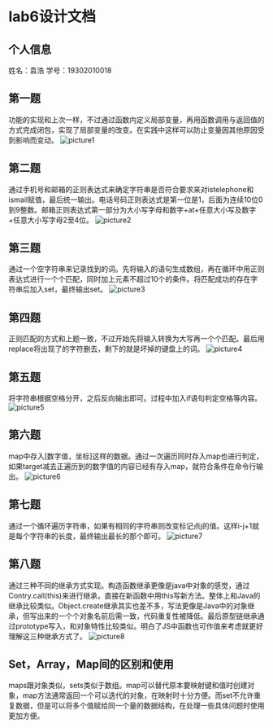 # lab6设计文档

## 个人信息
姓名：袁浩
学号：19302010018

## 第一题

功能的实现和上次一样，不过通过函数内定义局部变量，再用函数调用与返回值的方式完成闭包，实现了局部变量的改变。在实践中这样可以防止变量因其他原因受到影响而变动。
![picture1](F:\GITHUB\SOFT130002_lab\lab6\lab6设计文档.assets\lab6-1.png)

## 第二题

通过手机号和邮箱的正则表达式来确定字符串是否符合要求来对istelephone和ismail赋值，最后统一输出。电话号码正则表达式是第一位是1，后面为连续10位0到9整数。邮箱正则表达式第一部分为大小写字母和数字+at+任意大小写及数字+任意大小写字母2至4位。
![picture2](F:\GITHUB\SOFT130002_lab\lab6\lab6设计文档.assets\lab6-2.png)

## 第三题

通过一个空字符串来记录找到的词。先将输入的语句生成数组，再在循环中用正则表达式进行一个个匹配，同时加上元素不超过10个的条件。将匹配成功的存在字符串后加入set，最终输出set。
![picture3](F:\GITHUB\SOFT130002_lab\lab6\lab6设计文档.assets\lab6-3.png)

## 第四题

正则匹配的方式和上题一致，不过开始先将输入转换为大写再一个个匹配。最后用replace将出现了的字符删去，剩下的就是坏掉的键盘上的词。
![picture4](F:\GITHUB\SOFT130002_lab\lab6\lab6设计文档.assets\lab6-4.png)

## 第五题

将字符串根据空格分开，之后反向输出即可。过程中加入if语句判定空格等内容。
![picture5](F:\GITHUB\SOFT130002_lab\lab6\lab6设计文档.assets\lab6-5.png)

## 第六题

map中存入[数字值，坐标]这样的数据。通过一次遍历同时存入map也进行判定，如果target减去正遍历到的数字值的内容已经有存入map，就符合条件在命令行输出。
![picture6](F:\GITHUB\SOFT130002_lab\lab6\lab6设计文档.assets\lab6-6.png)

## 第七题

通过一个循环遍历字符串，如果有相同的字符串则改变标记点j的值。这样i-j+1就是每个字符串的长度，最终输出最长的那个即可。
![picture7](F:\GITHUB\SOFT130002_lab\lab6\lab6设计文档.assets\lab6-7.png)

## 第八题

通过三种不同的继承方式实现。构造函数继承更像是java中对象的感觉，通过Contry.call(this)来进行继承，直接在新函数中用this写新方法。整体上和Java的继承比较类似。Object.create继承其实也差不多，写法更像是Java中的对象继承，但写出来的一个个对象名前后需一致，代码重复性被降低。最后原型链继承通过prototype写入，和对象特性比较类似。明白了JS中函数也可作值来考虑就更好理解这三种继承方式了。
![picture8](F:\GITHUB\SOFT130002_lab\lab6\lab6设计文档.assets\lab6-8.png)

## Set，Array，Map间的区别和使用
maps跟对象类似，sets类似于数组。map可以替代原本要映射键和值时创建对象，map方法通常返回一个可以迭代的对象，在映射时十分方便。而set不允许重复数据，但是可以将多个值赋给同一个量的数据结构，在处理一些具体问题时使用更加方便。

